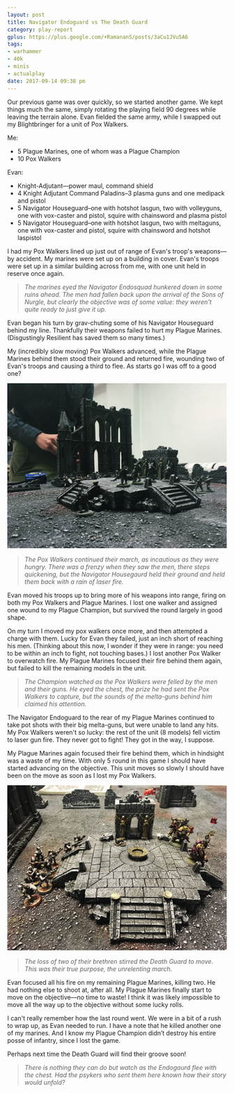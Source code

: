 ```yaml
---
layout: post
title: Navigator Endoguard vs The Death Guard
category: play-report
gplus: https://plus.google.com/+RamananS/posts/3aCu1JVu5A6
tags:
- warhammer
- 40k
- minis
- actualplay
date: 2017-09-14 09:38 pm
---
```



Our previous game was over quickly, so we started another game. We kept things much the same, simply rotating the playing field 90 degrees while leaving the terrain alone. Evan fielded the same army, while I swapped out my Blightbringer for a unit of Pox Walkers.

Me:

- 5 Plague Marines, one of whom was a Plague Champion
- 10 Pox Walkers

Evan:

- Knight-Adjutant—power maul, command shield
- 4 Knight Adjutant Command Paladins–3 plasma guns and one medipack and pistol
- 5 Navigator Houseguard–one with hotshot lasgun, two with volleyguns, one with vox-caster and pistol, squire with chainsword and plasma pistol
- 5 Navigator Houseguard–one with hotshot lasgun, two with meltaguns, one with vox-caster and pistol, squire with chainsword and hotshot laspistol

I had my Pox Walkers lined up just out of range of Evan's troop's weapons—by accident. My marines were set up on a building in cover. Evan's troops were set up in a similar building across from me, with one unit held in reserve once again.

> *The marines eyed the Navigator Endosquad hunkered down in some ruins ahead. The men had fallen back upon the arrival of the Sons of Nurgle, but clearly the objective was of some value: they weren't quite ready to just give it up.*

Evan began his turn by grav-chuting some of his Navigator Houseguard behind my line. Thankfully their weapons failed to hurt my Plague Marines. (Disgustingly Resilient has saved them so many times.)

My (incredibly slow moving) Pox Walkers advanced, while the Plague Marines behind them stood their ground and returned fire, wounding two of Evan's troops and causing a third to flee. As starts go I was off to a good one?

![Play Report 3 Pox Walkers](/assets/img/play-report-3-pox-walkers.jpg)

> *The Pox Walkers continued their march, as incautious as they were hungry. There was a frenzy when they saw the men, there steps quickening, but the Navigator Housegaurd held their ground and held them back with a rain of laser fire.*

Evan moved his troops up to bring more of his weapons into range, firing on both my Pox Walkers and Plague Marines. I lost one walker and assigned one wound to my Plague Champion, but survived the round largely in good shape. 

On my turn I moved my pox walkers once more, and then attempted a charge with them. Lucky for Evan they failed, just an inch short of reaching his men. (Thinking about this now, I wonder if they were in range: you need to be within an inch to fight, not touching bases.) I lost another Pox Walker to overwatch fire. My Plague Marines focused their fire behind them again, but failed to kill the remaining models in the unit.

> *The Champion watched as the Pox Walkers were felled by the men and their guns. He eyed the chest, the prize he had sent the Pox Walkers to capture, but the sounds of the melta-guns behind him claimed his attention.*

The Navigator Endoguard to the rear of my Plague Marines continued to take pot shots with their big melta-guns, but were unable to land any hits. My Pox Walkers weren't so lucky: the rest of the unit (8 models) fell victim to laser gun fire. They never got to fight! They got in the way, I suppose.

My Plague Marines again focused their fire behind them, which in hindsight was a waste of my time. With only 5 round in this game I should have started advancing on the objective. This unit moves so slowly I should have been on the move as soon as I lost my Pox Walkers.

![Play Report 3 Guard Vs Plague Marines](/assets/img/play-report-3-guard-vs-plague-marines.jpg)

> *The loss of two of their brethren stirred the Death Guard to move. This was their true purpose, the unrelenting march.*

Evan focused all his fire on my remaining Plague Marines, killing two. He had nothing else to shoot at, after all. My Plague Marines finally start to move on the objective—no time to waste! I think it was likely impossible to move all the way up to the objective without some lucky rolls.

I can't really remember how the last round went. We were in a bit of a rush to wrap up, as Evan needed to run. I have a note that he killed another one of my marines. And I know my Plague Champion didn’t destroy his entire posse of infantry, since I lost the game.

Perhaps next time the Death Guard will find their groove soon!

> *There is nothing they can do but watch as the Endogaurd flee with the chest. Had the psykers who sent them here known how their story would unfold?*
